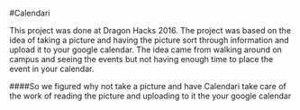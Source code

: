 #Calendari 

This project was done at Dragon Hacks 2016. The project was based on the idea of taking a picture 
and having the picture sort through information and upload it to your google calendar.
The idea came from walking around on campus and seeing the events but not having enough time to place the event 
in your calendar.

####So we figured why not take a picture and have Calendari take care of the work of reading the picture and uploading to it the your google calendar
